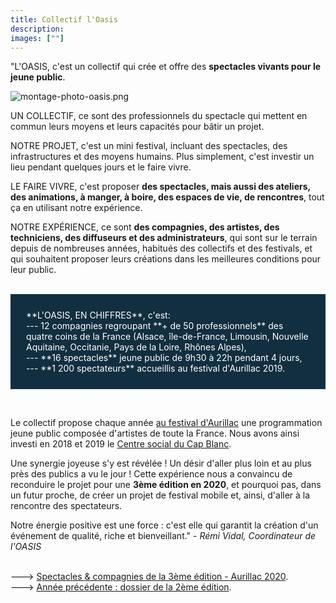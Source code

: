 ```yaml
---
title: Collectif l'Oasis
description: 
images: [""]
---
```


"L'OASIS, c'est un collectif qui crée et offre des **spectacles vivants pour le jeune public**.

![montage-photo-oasis.png](/images/montage-photo-oasis.png)

UN COLLECTIF, ce sont des professionnels du spectacle qui mettent en commun leurs moyens et leurs capacités pour bâtir un projet.

NOTRE PROJET, c'est un mini festival, incluant des spectacles, des infrastructures et des moyens humains. Plus simplement, c'est investir un lieu pendant quelques jours et le faire vivre.

LE FAIRE VIVRE, c'est proposer **des spectacles, mais aussi des ateliers, des animations, à manger, à boire, des espaces de vie, de rencontres**, tout ça en utilisant notre expérience.

NOTRE EXPÉRIENCE, ce sont **des compagnies, des artistes, des techniciens, des diffuseurs et des administrateurs**, qui sont sur le terrain depuis de nombreuses années, 
habitués des collectifs et des festivals, et qui souhaitent proposer leurs créations dans les meilleures conditions pour leur public.
<br>
<br>
<p style="background-color:#112F41; text-align:left ; padding:25px 25px 25px 25px"><font color="#ffffff"> **L'OASIS, EN CHIFFRES**, c'est: <br>
--- 12 compagnies regroupant  **+ de 50 professionnels** des quatre coins de la France (Alsace, île-de-France, Limousin, Nouvelle Aquitaine, Occitanie, Pays de la Loire, Rhônes Alpes), <br>
--- **16 spectacles** jeune public de 9h30 à 22h pendant 4 jours, <br>
---  **1 200 spectateurs** accueillis au festival d'Aurillac 2019.  </font> </p>
<br>

Le collectif propose chaque année [au festival d'Aurillac](https://www.culture.gouv.fr/Sites-thematiques/Theatre-spectacles/Actualites/Festival-International-de-Theatre-de-Rue-d-Aurillac) une programmation jeune public composée d'artistes de toute la France. 
Nous avons ainsi investi en 2018 et 2019 le [Centre social du Cap Blanc](https://www.facebook.com/centresocialcapblancaurillac/). 

Une synergie joyeuse s'y est révélée ! Un désir d'aller plus loin et au plus près des publics a vu le jour ! Cette expérience nous a convaincu de reconduire le projet pour une **3ème édition en 2020**, et pourquoi pas, 
dans un futur proche, de créer un projet de festival mobile et, ainsi, d'aller à la rencontre des spectateurs.

Notre énergie positive est une force : c'est elle qui garantit la création d'un événement de qualité, riche et bienveillant." - *Rémi Vidal, Coordinateur de l'OASIS*
<br>
<br>

---> [Spectacles & compagnies de la 3ème édition - Aurillac 2020](http://localhost:1313/compagnies/spectacles-2020/). <br>
---> [Année précédente : dossier de la 2ème édition](http://localhost:1313/actualites/dossier-spectacles-2019/). <br>